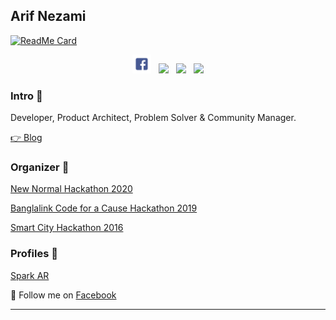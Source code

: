 

## Arif Nezami

[![ReadMe Card](https://github-readme-stats.vercel.app/api?username=arifnezami&show_icons=true)](https://github.com/arifnezami)

<p align='center'>
<a href="https://facebook.com/arifnezami"><img width="30" src="https://github.com/arifnezami/arifnezami/blob/main/images/facebook.png"></a>&nbsp;&nbsp;
<a href="https://twitter.com/arifnezami"><img width="30" src="https://github.com/WaylonWalker/WaylonWalker/blob/main/icon/twitter.png?raw=true"></a>&nbsp;&nbsp;
<a href="https://instagram.com/arifnezami"><img width="30" src="https://github.com/WaylonWalker/WaylonWalker/blob/main/icon/instagram.jpg?raw=true"></a>&nbsp;&nbsp;
<a href="https://www.linkedin.com/in/arifnezami/"><img width="30" src="https://github.com/WaylonWalker/WaylonWalker/blob/main/icon/linkedin.png?raw=true"></a>
</p>




### Intro 🌱

Developer, Product Architect, Problem Solver & Community Manager.

[👉 Blog ](https://arifnezami)

### Organizer 🌱

[New Normal Hackathon 2020](https://www.facebook.com/watch/live/?v=285997509294002&ref=watch_permalink)

[Banglalink Code for a Cause Hackathon 2019](https://preneurlab.com/blog-post/banglalink-sdg-hackathon-code-for-a-cause/)

[Smart City Hackathon 2016](https://www.telenor.com/smart-city-hackathon-aims-to-boost-at-dhakas-livability/)

### Profiles 🌱

[Spark AR](https://www.facebook.com/sparkarhub/portfolios/803176243877925/)

💌 Follow me on [Facebook](https://facebook.com/arifnezami/)

---


